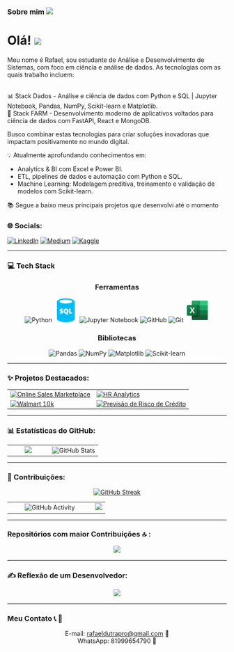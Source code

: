 ### Sobre mim <img src="https://media1.giphy.com/media/v1.Y2lkPTc5MGI3NjExZWp5bWdnNDRna255dTAzazBza2p5ZW43bjZrZHd0bXAwYmVsa3MzcyZlcD12MV9pbnRlcm5hbF9naWZfYnlfaWQmY3Q9Zw/78XCFBGOlS6keY1Bil/giphy.gif" width="30">

# Olá! <img src="https://github.com/TheDudeThatCode/TheDudeThatCode/blob/master/Assets/Hi.gif" width="35" />

Meu nome é Rafael, sou estudante de Análise e Desenvolvimento de Sistemas, com foco em ciência e análise de dados. As tecnologias com as quais trabalho incluem:

 <br>
📊 Stack Dados - Análise e ciência de dados com Python e SQL | Jupyter Notebook, Pandas, NumPy, Scikit-learn e Matplotlib.<br>
🚀 Stack FARM - Desenvolvimento moderno de aplicativos voltados para ciência de dados com FastAPI, React e MongoDB.

Busco combinar estas tecnologias para criar soluções inovadoras que impactam positivamente no mundo digital.

💡 Atualmente aprofundando conhecimentos em:

- Analytics & BI com Excel e Power BI.
- ETL, pipelines de dados e automação com Python e SQL.
- Machine Learning: Modelagem preditiva, treinamento e validação de modelos com Scikit-learn.

📚 Segue a baixo meus principais projetos que desenvolvi até o momento

### 🌐 Socials:

[![LinkedIn](https://img.shields.io/badge/LinkedIn-%230077B5.svg?logo=linkedin&logoColor=white)](https://linkedin.com/in/rafaelsantoshome) [![Medium](https://img.shields.io/badge/Medium-%23000000.svg?logo=medium&logoColor=white)](https://medium.com/@santosrafaelpro) [![Kaggle](https://img.shields.io/badge/Kaggle-%23020F7A.svg?logo=kaggle&logoColor=white)](https://www.kaggle.com/raeldata)

</div>

---

### 💻 Tech Stack

<h3 align="center">Ferramentas</h3>

<p align="center">
  <img src="https://www.vectorlogo.zone/logos/python/python-icon.svg" alt="Python" width="55" height="55"/>
  <img src="https://raw.githubusercontent.com/Haell39/Images-Icons/main/SVG/sql-database-generic-svgrepo-com.svg" alt="SQL Database" width="55" height="55"/>
  <img src="https://upload.wikimedia.org/wikipedia/commons/3/38/Jupyter_logo.svg" alt="Jupyter Notebook" width="55" height="55"/>
  <img src="https://upload.wikimedia.org/wikipedia/commons/9/91/Octicons-mark-github.svg" alt="GitHub" width="55" height="55"/>
  <img src="https://www.vectorlogo.zone/logos/git-scm/git-scm-icon.svg" alt="Git" width="55" height="55"/>
  <img src="https://raw.githubusercontent.com/Haell39/Images-Icons/main/SVG/excel-svgrepo-com.svg" alt="Excel" width="55" height="55"/>
</p>

<h3 align="center">Bibliotecas</h3>

<p align="center">
  <img src="https://upload.wikimedia.org/wikipedia/commons/e/ed/Pandas_logo.svg" alt="Pandas" width="70" height="60"/>
  <img src="https://upload.wikimedia.org/wikipedia/commons/3/31/NumPy_logo_2020.svg" alt="NumPy" width="70" height="60"/>
  <img src="https://upload.wikimedia.org/wikipedia/commons/8/84/Matplotlib_icon.svg" alt="Matplotlib" width="55" height="55"/>
  <img src="https://upload.wikimedia.org/wikipedia/commons/0/05/Scikit_learn_logo_small.svg" alt="Scikit-learn" width="60" height="65"/>
</p>

<!-- <h3 align="center">Desenvolvimento</h3>

<p align="center">
  <img src="https://www.vectorlogo.zone/logos/reactjs/reactjs-icon.svg" alt="react" width="55" height="55"/>
  <img src="https://www.vectorlogo.zone/logos/javascript/javascript-icon.svg" alt="javascript" width="55" height="55"/>
  <img src="https://www.vectorlogo.zone/logos/python/python-icon.svg" alt="python" width="55" height="55"/>
  <img src="https://raw.githubusercontent.com/Haell39/Images-Icons/refs/heads/main/SVG/mongodb-svgrepo-com.svg" alt="MongoDB" width="55" height="55"/>

</p> -->

  <!-- <img src="https://raw.githubusercontent.com/Haell39/Images-Icons/refs/heads/main/SVG/tailwindcss-icon-icon-original.svg" alt="Tailwind CSS" width="60" height="60"/>
  <img src="https://www.vectorlogo.zone/logos/dotnet/dotnet-icon.svg" alt="csharp" width="60" height="60"/>
    <img src="https://upload.wikimedia.org/wikipedia/commons/6/61/HTML5_logo_and_wordmark.svg" alt="html" width="55" height="55"/>
  <img src="https://upload.wikimedia.org/wikipedia/commons/6/62/CSS3_logo.svg" alt="css" width="50 height="50/>

    
   -->

---

### ✨ Projetos Destacados:

<div align="center">

<table>
  <tr>
    <td>
      <a href="https://github.com/Haell39/online_sales-marketplace">
  <img src="https://github-readme-stats.vercel.app/api/pin/?username=Haell39&repo=online_sales-marketplace&theme=tokyonight" alt="Online Sales Marketplace">
</a>

</a>
    <td>
  <a href="https://github.com/Haell39/HR-Analytics">
    <img src="https://github-readme-stats.vercel.app/api/pin/?username=Haell39&repo=HR-Analytics&theme=tokyonight" alt="HR Analytics">
  </a>
</td>
</a>
</td>

  </tr>
  <tr>

<td>
    <a href="https://github.com/Haell39/walmart10k">
  <img src="https://github-readme-stats.vercel.app/api/pin/?username=Haell39&repo=walmart10k&theme=tokyonight" alt="Walmart 10k">
</a>
</td>
  
<td>
<a href="https://github.com/Haell39/Previsao-risco-credito">
  <img src="https://github-readme-stats.vercel.app/api/pin/?username=Haell39&repo=Previsao-risco-credito&theme=tokyonight" alt="Previsão de Risco de Crédito">
</a>
</td>

  </tr>
</table>

</div>

---

### 📊 Estatísticas do GitHub:

<div align="center">
  <table>
    <tr>
    <td style="padding-left: 40px;">
        <img src="https://media3.giphy.com/media/v1.Y2lkPTc5MGI3NjExYWJ5N2F1eDJsaHplOGt3YWhhYXVxZWY0Y2JwbnZ4M2oyOTZjYWRrMCZlcD12MV9pbnRlcm5hbF9naWZfYnlfaWQmY3Q9Zw/qgQUggAC3Pfv687qPC/giphy.gif" width="250">
      </td>
      <td style="padding-left: 40px;">
        <img src="https://github-readme-stats.vercel.app/api?username=Haell39&show_icons=true&theme=dark" alt="GitHub Stats">
      </td>
    </tr>
  </table>
</div>

---

### 🌟 Contribuições:

<div align="center">
  
[![GitHub Streak](https://github-readme-streak-stats.herokuapp.com/?user=Haell39&theme=dark)](https://git.io/streak-stats)

<div align="center">
  <table>
    <tr>
    <td style="padding-left: 40px;">
        <img src="https://github-readme-activity-graph.vercel.app/graph?username=Haell39&theme=tokyonight&hide_border=true" alt="GitHub Activity">
      </td>
      <td style="padding-left: 40px;">
        <img src="https://media2.giphy.com/media/v1.Y2lkPTc5MGI3NjExa2thaHQydmJpYW1lN2V4dGN5YnZleGZpcXhqbXgzdnF4cHhsNnNxYSZlcD12MV9pbnRlcm5hbF9naWZfYnlfaWQmY3Q9Zw/LaVp0AyqR5bGsC5Cbm/giphy.gif" width="200">
      </td>
    </tr>
  </table>
</div>

</div>

---

</div>

### Repositórios com maior Contribuições 🔝 :

<div align="center">
  
![](https://github-contributor-stats.vercel.app/api?username=Haell39&limit=5&theme=tokyonight&combine_all_yearly_contributions=true)

</div>

---

### ✍️ Reflexão de um Desenvolvedor:

<div align="center">

![](https://quotes-github-readme.vercel.app/api?type=horizontal&theme=tokyonight&quote=A+computação+é+nenhuma+outra+coisa+senão+uma+matemática+disfarçada.&author=Edsger+W.+Dijkstra)

</div>

---

<div align="center">

</div>

### Meu Contato 📞 📩

<div align="center">
  
E-mail: rafaeldutrapro@gmail.com 📧<br>
WhatsApp: 81999654790 📱<br>

</div>

